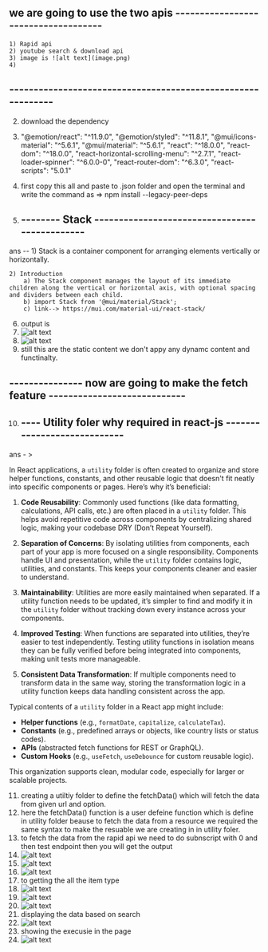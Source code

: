 ## we are going to use the two apis ------------------------------------
    1) Rapid api
    2) youtube search & download api
    3) image is ![alt text](image.png)
    4)
## ------------------------------------------------------------
2) download the dependency
3)  "@emotion/react": "^11.9.0",
    "@emotion/styled": "^11.8.1",
    "@mui/icons-material": "^5.6.1",
    "@mui/material": "^5.6.1",
    "react": "^18.0.0",
    "react-dom": "^18.0.0",
    "react-horizontal-scrolling-menu": "^2.7.1",
    "react-loader-spinner": "^6.0.0-0",
    "react-router-dom": "^6.3.0",
    "react-scripts": "5.0.1"
4) first copy this all and paste to .json folder and open the terminal and write the command as => npm install --legacy-peer-deps

5) ## -------- Stack ----------------------------------------------
ans --
    1) Stack is a container component for arranging elements vertically or horizontally.

    2) Introduction
        a) The Stack component manages the layout of its immediate children along the vertical or horizontal axis, with optional spacing and dividers between each child.
        b) import Stack from '@mui/material/Stack';
        c) link--> https://mui.com/material-ui/react-stack/

6) output is 
7) ![alt text](image-1.png)
8) ![alt text](image-2.png)
9) still this are the static content we don't appy any dynamc content and functinalty.

## --------------- now are going to make the fetch feature ----------------------------
10) ## ---- Utility foler why required in react-js ----------------------------
ans - > 

In React applications, a `utility` folder is often created to organize and store helper functions, constants, and other reusable logic that doesn't fit neatly into specific components or pages. Here’s why it’s beneficial:

1. **Code Reusability**: Commonly used functions (like data formatting, calculations, API calls, etc.) are often placed in a `utility` folder. This helps avoid repetitive code across components by centralizing shared logic, making your codebase DRY (Don’t Repeat Yourself).

2. **Separation of Concerns**: By isolating utilities from components, each part of your app is more focused on a single responsibility. Components handle UI and presentation, while the `utility` folder contains logic, utilities, and constants. This keeps your components cleaner and easier to understand.

3. **Maintainability**: Utilities are more easily maintained when separated. If a utility function needs to be updated, it’s simpler to find and modify it in the `utility` folder without tracking down every instance across your components.

4. **Improved Testing**: When functions are separated into utilities, they’re easier to test independently. Testing utility functions in isolation means they can be fully verified before being integrated into components, making unit tests more manageable.

5. **Consistent Data Transformation**: If multiple components need to transform data in the same way, storing the transformation logic in a utility function keeps data handling consistent across the app.

Typical contents of a `utility` folder in a React app might include:
   - **Helper functions** (e.g., `formatDate`, `capitalize`, `calculateTax`).
   - **Constants** (e.g., predefined arrays or objects, like country lists or status codes).
   - **APIs** (abstracted fetch functions for REST or GraphQL).
   - **Custom Hooks** (e.g., `useFetch`, `useDebounce` for custom reusable logic).

This organization supports clean, modular code, especially for larger or scalable projects.


11) creating a utiltiy folder to define the fetchData() which will fetch the data from given url and option.
12) here the fetchData() function is a user defeine function which is define in utility folder beause to fetch the data 
    from a resource we required the same syntax to make the resuable we are creating in in utility foler.
13) to fetch the data from the rapid api we need to do subnscript with 0 and then test endpoint then you will get the output
14) ![alt text](image-5.png)
15) ![alt text](image-3.png)
16) ![alt text](image-4.png)
17) to getting the all the item type 
18) ![alt text](image-6.png)
19) ![alt text](image-7.png)
20) ![alt text](image-8.png)
21) displaying the data based on search 
22) ![alt text](image-9.png)
23) showing the execusie in the page
24) ![alt text](image-10.png)


